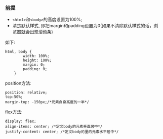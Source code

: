 ### 前提

- `<html>`和`<body>`的高度设置为100%;
- 清楚默认样式, 即把margin和padding设置为0(如果不清除默认样式的话，浏览器就会出现滚动条)

如下:

	html, body {
            width: 100%;
            height: 100%;
            margin: 0;
            padding: 0;
        }

position方法:

	position: relative;
    top:50%;
    margin-top: -150px;/*元素自身高度的一半*/

flex方法:

	display: flex;
	align-items: center; /*定义body的元素垂直居中*/
	justify-content: center; /*定义body的里的元素水平居中*/